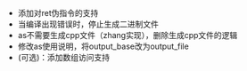 - 添加对ret伪指令的支持
- 当编译出现错误时，停止生成二进制文件
- as不需要生成cpp文件（zhang实现），删除生成cpp文件的逻辑
- 修改as使用说明，将output_base改为output_file
- (可选)：添加数组访问支持